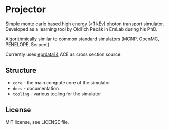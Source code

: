 # Projector

Simple monte carlo based high energy (>1 kEv) photon transport simulator.
Developed as a learning tool by Oldřich Pecák in EmLab during his PhD.

Algorithmically similar to common standard simulators (MCNP, OpenMC, PENELOPE, Serpent).

Currently uses [eprdata14](https://nucleardata.lanl.gov/ace/eprdata14/) ACE as cross section source.

## Structure
- `core` - the main compute core of the simulator
- `docs` - documentation
- `tooling` - various tooling for the simulator

## License

MIT license, see LICENSE file.
